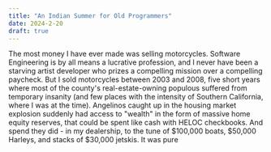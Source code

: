 ```yaml
---
title: "An Indian Summer for Old Programmers"
date: 2024-2-20
draft: true
---
```

The most money I have ever made was selling motorcycles. Software Engineering is by all means a lucrative profession, and I never have been a starving artist developer who prizes a compelling mission over a compelling paycheck. But I sold motorcycles between 2003 and 2008, five short years where most of the county's real-estate-owning populous suffered from temporary insanity (and few places with the intensity of Southern California, where I was at the time). Angelinos caught up in the housing market explosion suddenly had access to "wealth" in the form of massive home equity reserves, that could be spent like cash with HELOC checkbooks. And spend they did - in my dealership, to the tune of $100,000 boats, $50,000 Harleys, and stacks of $30,000 jetskis. It was pure
<!--stackedit_data:
eyJoaXN0b3J5IjpbMTg2NjcxNDc1NSwyNjQ1MDQ0MzcsLTQ3MD
I4MTI3MSwtMjA4ODc0NjYxMl19
-->